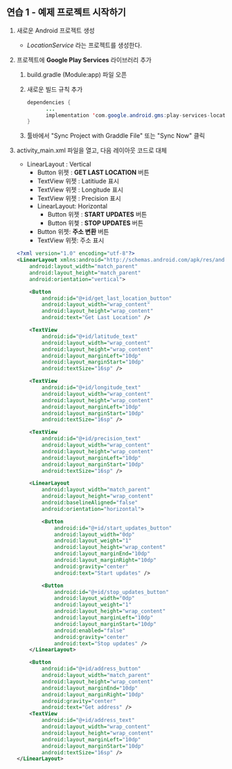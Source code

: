 ## 연습 1 - 예제 프로젝트 시작하기 

1. 새로운 Android 프로젝트 생성
	- *LocationService* 라는 프로젝트를 생성한다.
2. 프로젝트에 **Google Play Services** 라이브러리 추가
    1. build.gradle (Module:app) 파일 오픈
    2. 새로운 빌드 규칙 추가
    
		```java
		dependencies {
		      ...
		      implementation 'com.google.android.gms:play-services-location:17.0.0'
		}
		```
    3. 툴바에서 "Sync Project with Graddle File" 또는 "Sync Now" 클릭

3. activity\_main.xml 파일을 열고, 다음 레이아웃 코드로 대체
	- LinearLayout : Vertical
		- Button 위젯 : **GET LAST LOCATION** 버튼
		- TextView 위젯 : Latitiude 표시
		- TextView 위젯 : Longitude 표시
		- TextView 위젯 : Precision 표시
		- LinearLayout: Horizontal
			- Button 위젯 : **START UPDATES** 버튼
			- Button 위쳊 : **STOP UPDATES** 버튼
		- Button 위젯: **주소 변환** 버튼
		- TextView 위젯: 주소 표시

	```xml
	<?xml version="1.0" encoding="utf-8"?>
	<LinearLayout xmlns:android="http://schemas.android.com/apk/res/android"
	    android:layout_width="match_parent"
	    android:layout_height="match_parent"
	    android:orientation="vertical">
	
	    <Button
	        android:id="@+id/get_last_location_button"
	        android:layout_width="wrap_content"
	        android:layout_height="wrap_content"
	        android:text="Get Last Location" />
	
	    <TextView
	        android:id="@+id/latitude_text"
	        android:layout_width="wrap_content"
	        android:layout_height="wrap_content"
	        android:layout_marginLeft="10dp"
	        android:layout_marginStart="10dp"
	        android:textSize="16sp" />
	
	    <TextView
	        android:id="@+id/longitude_text"
	        android:layout_width="wrap_content"
	        android:layout_height="wrap_content"
	        android:layout_marginLeft="10dp"
	        android:layout_marginStart="10dp"
	        android:textSize="16sp" />
	
	    <TextView
	        android:id="@+id/precision_text"
	        android:layout_width="wrap_content"
	        android:layout_height="wrap_content"
	        android:layout_marginLeft="10dp"
	        android:layout_marginStart="10dp"
	        android:textSize="16sp" />
	
	    <LinearLayout
	        android:layout_width="match_parent"
	        android:layout_height="wrap_content"
	        android:baselineAligned="false"
	        android:orientation="horizontal">
	
	        <Button
	            android:id="@+id/start_updates_button"
	            android:layout_width="0dp"
	            android:layout_weight="1"
	            android:layout_height="wrap_content"
	            android:layout_marginEnd="10dp"
	            android:layout_marginRight="10dp"
	            android:gravity="center"
	            android:text="Start updates" />
	
	        <Button
	            android:id="@+id/stop_updates_button"
	            android:layout_width="0dp"
	            android:layout_weight="1"
	            android:layout_height="wrap_content"
	            android:layout_marginLeft="10dp"
	            android:layout_marginStart="10dp"
	            android:enabled="false"
	            android:gravity="center"
	            android:text="Stop updates" />
	    </LinearLayout>
	
	    <Button
	        android:id="@+id/address_button"
	        android:layout_width="match_parent"
	        android:layout_height="wrap_content"
	        android:layout_marginEnd="10dp"
	        android:layout_marginRight="10dp"
	        android:gravity="center"
	        android:text="Get address" />
	    <TextView
	        android:id="@+id/address_text"
	        android:layout_width="wrap_content"
	        android:layout_height="wrap_content"
	        android:layout_marginLeft="10dp"
	        android:layout_marginStart="10dp"
	        android:textSize="16sp" />
	</LinearLayout>
	```